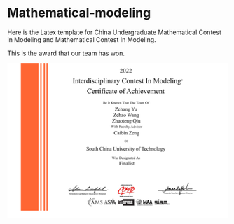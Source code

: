 # Mathematical-modeling

Here is the Latex template for China Undergraduate Mathematical Contest in Modeling and Mathematical Contest In Modeling.



This is the award that our team has won.

![image](https://github.com/zehang-yu/Mathematical-modeling/blob/main/image/MCM.png)
